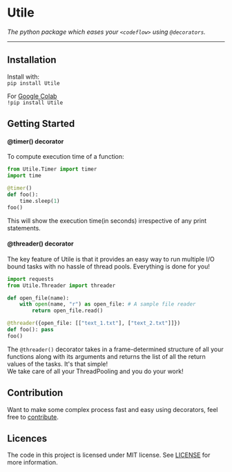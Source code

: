 # Utile

*The python package which eases your ```<codeflow>``` using `@decorators`.*
  
---
## Installation
Install with:  
```pip install Utile```

For [Google Colab](https://colab.research.google.com/notebooks/welcome.ipynb)  
```!pip install Utile```
## Getting Started
#### @timer() decorator
To compute execution time of a function:
```python
from Utile.Timer import timer
import time

@timer()
def foo():
    time.sleep(1)
foo()
```
This will show the execution time(in seconds) irrespective of any print statements.

#### @threader() decorator
The key feature of Utile is that it provides an easy way to run multiple I/O bound tasks with no hassle of thread pools.
Everything is done for you!
```python
import requests
from Utile.Threader import threader

def open_file(name):
    with open(name, "r") as open_file: # A sample file reader
        return open_file.read()

@threader({open_file: [["text_1.txt"], ["text_2.txt"]]})
def foo(): pass
foo()
``` 
The ``@threader()`` decorator takes in a frame-determined structure of all your functions along with its arguments
and returns the list of all the return values of the tasks. It's that simple!  
We take care of all your ThreadPooling and you do your work!

## Contribution
Want to make some complex process fast and easy using decorators, feel free to [contribute](https://github.com/).

## Licences
The code in this project is licensed under MIT license. See [LICENSE](https://github.com/j0fiN/Server_Utility/blob/master/LICENSE) for more information.


